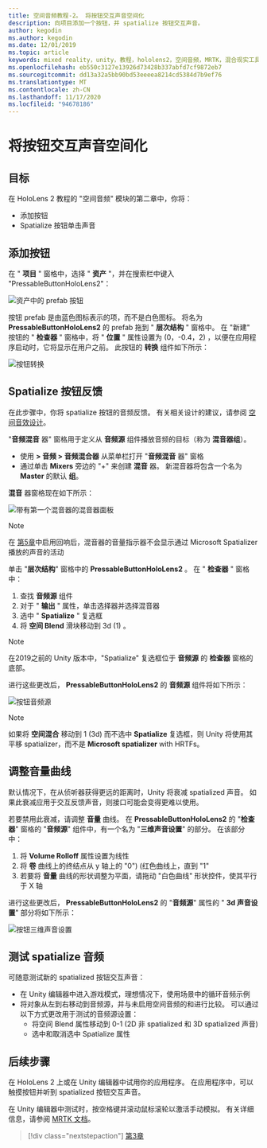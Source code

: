 ```yaml
---
title: 空间音频教程-2。 将按钮交互声音空间化
description: 向项目添加一个按钮，并 spatialize 按钮交互声音。
author: kegodin
ms.author: kegodin
ms.date: 12/01/2019
ms.topic: article
keywords: mixed reality，unity，教程，hololens2，空间音频，MRTK，混合现实工具包，UWP，Windows 10，HRTF，头相关传输函数，回音，Microsoft Spatializer，prototyping，音量曲线
ms.openlocfilehash: eb550c3127e13926d73428b337abfd7cf9872eb7
ms.sourcegitcommit: dd13a32a5bb90bd53eeeea8214cd5384d7b9ef76
ms.translationtype: MT
ms.contentlocale: zh-CN
ms.lasthandoff: 11/17/2020
ms.locfileid: "94678186"
---
```

# <a name="spatializing-button-interaction-sounds"></a>将按钮交互声音空间化

## <a name="objectives"></a>目标
在 HoloLens 2 教程的 "空间音频" 模块的第二章中，你将：
* 添加按钮
* Spatialize 按钮单击声音

## <a name="add-a-button"></a>添加按钮
在 " **项目** " 窗格中，选择 " **资产** "，并在搜索栏中键入 "PressableButtonHoloLens2"：

![资产中的 prefab 按钮](images/spatial-audio/button-prefab-in-assets.png)

按钮 prefab 是由蓝色图标表示的项，而不是白色图标。 将名为 **PressableButtonHoloLens2** 的 prefab 拖到 " **层次结构** " 窗格中。 在 "新建" 按钮的 " **检查器** " 窗格中，将 " **位置** " 属性设置为 (0，-0.4，2) ，以便在应用程序启动时，它将显示在用户之前。 此按钮的 **转换** 组件如下所示：

![按钮转换](images/spatial-audio/button-transform.png)

## <a name="spatialize-button-feedback"></a>Spatialize 按钮反馈
在此步骤中，你将 spatialize 按钮的音频反馈。 有关相关设计的建议，请参阅 [空间音效设计](../../../design/spatial-sound-design.md)。 

"**音频混音** 器" 窗格用于定义从 **音频源** 组件播放音频的目标（称为 **混音器组**）。 
* 使用 **> 音频 > 音频混合器** 从菜单栏打开 "**音频混音** 器" 窗格
* 通过单击 **Mixers** 旁边的 "+" 来创建 **混音** 器。 新混音器将包含一个名为 **Master** 的默认 **组**。

**混音** 器窗格现在如下所示：

![带有第一个混音器的混音器面板](images/spatial-audio/mixer-panel-with-first-mixer.png)

> [!NOTE]
> 在 [第5章](unity-spatial-audio-ch5.md)中启用回响后，混音器的音量指示器不会显示通过 Microsoft Spatializer 播放的声音的活动

单击 "**层次结构**" 窗格中的 **PressableButtonHoloLens2** 。 在 " **检查器** " 窗格中：
1. 查找 **音频源** 组件
2. 对于 " **输出** " 属性，单击选择器并选择混音器
3. 选中 " **Spatialize** " 复选框
4. 将 **空间 Blend** 滑块移动到 3d (1) 。

> [!NOTE]
> 在2019之前的 Unity 版本中，"Spatialize" 复选框位于 **音频源** 的 **检查器** 窗格的底部。

进行这些更改后， **PressableButtonHoloLens2** 的 **音频源** 组件将如下所示：

![按钮音频源](images/spatial-audio/button-audio-source.png)

> [!NOTE]
> 如果将 **空间混合** 移动到 1 (3d) 而不选中 **Spatialize** 复选框，则 Unity 将使用其平移 spatializer，而不是 **Microsoft spatializer** with HRTFs。

## <a name="adjust-the-volume-curve"></a>调整音量曲线
默认情况下，在从侦听器获得更远的距离时，Unity 将衰减 spatialized 声音。 如果此衰减应用于交互反馈声音，则接口可能会变得更难以使用。

若要禁用此衰减，请调整 **音量** 曲线。 在 **PressableButtonHoloLens2** 的 "**检查器**" 窗格的 "**音频源**" 组件中，有一个名为 "**三维声音设置**" 的部分。 在该部分中：
1. 将 **Volume Rolloff** 属性设置为线性
2. 将 **卷** 曲线上的终结点从 y 轴上的 "0")  (红色曲线上，直到 "1"
3. 若要将 **音量** 曲线的形状调整为平面，请拖动 "白色曲线" 形状控件，使其平行于 X 轴

进行这些更改后， **PressableButtonHoloLens2** 的 "**音频源**" 属性的 " **3d 声音设置**" 部分将如下所示：

![按钮三维声音设置](images/spatial-audio/button-3d-sound-settings.png)

## <a name="testing-the-spatialize-audio"></a>测试 spatialize 音频

可随意测试新的 spatialized 按钮交互声音：

* 在 Unity 编辑器中进入游戏模式，理想情况下，使用场景中的循环音频示例
* 将对象从左到右移动到音频源，并与未启用空间音频的和进行比较。 可以通过以下方式更改用于测试的音频源设置：
    * 将空间 Blend 属性移动到 0-1 (2D 非 spatialized 和 3D spatialized 声音) 
    * 选中和取消选中 Spatialize 属性

## <a name="next-steps"></a>后续步骤

在 HoloLens 2 上或在 Unity 编辑器中试用你的应用程序。 在应用程序中，可以触摸按钮并听到 spatialized 按钮交互声音。

在 Unity 编辑器中测试时，按空格键并滚动鼠标滚轮以激活手动模拟。 有关详细信息，请参阅 [MRTK 文档](https://microsoft.github.io/MixedRealityToolkit-Unity/Documentation/GettingStartedWithTheMRTK.html#using-the-in-editor-hand-input-simulation-to-test-a-scene)。

> [!div class="nextstepaction"]
> [第3章](unity-spatial-audio-ch3.md)

